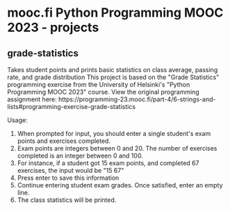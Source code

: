 # mooc.fi Python Programming MOOC 2023 - projects



<h2> grade-statistics </h2>
  Takes student points and prints basic statistics on class average, passing rate, and grade distribution
  This project is based on the "Grade Statistics" programming exercise from the University of Helsinki's "Python Programming MOOC 2023" course.
  View the original programming assignment here: https://programming-23.mooc.fi/part-4/6-strings-and-lists#programming-exercise-grade-statistics
  
  Usage:
  1. When prompted for input, you should enter a single student's exam points and exercises completed.
  2. Exam points are integers between 0 and 20. The number of exercises completed is an integer between 0 and 100.
  3. For instance, if a student got 15 exam points, and completed 67 exercises, the input would be "15 67"
  4. Press enter to save this information
  5. Continue entering student exam grades. Once satisfied, enter an empty line.
  6. The class statistics will be printed.
